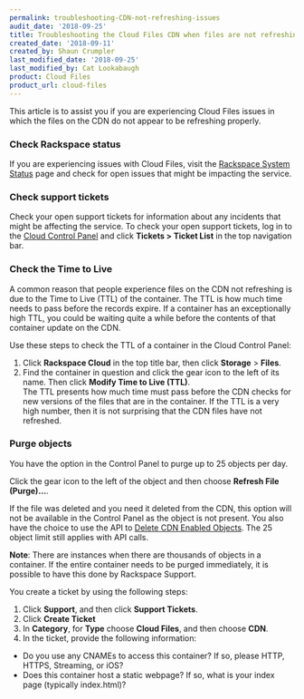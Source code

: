 ```yaml
---
permalink: troubleshooting-CDN-not-refreshing-issues
audit_date: '2018-09-25'
title: Troubleshooting the Cloud Files CDN when files are not refreshing
created_date: '2018-09-11'
created_by: Shaun Crumpler
last_modified_date: '2018-09-25'
last_modified_by: Cat Lookabaugh
product: Cloud Files    
product_url: cloud-files
---
```


This article is to assist you if you are experiencing Cloud Files issues in which the files on the CDN do not appear to be refreshing properly.

### Check Rackspace status

If you are experiencing issues with Cloud Files, visit the [Rackspace System Status](https://rackspace.service-now.com/system_status/) page and check for open issues that might be impacting the service.


### Check support tickets

Check your open support tickets for information about any incidents that might be affecting the service. To check
your open support tickets, log in to the [Cloud Control Panel](https://mycloud.rackspace.com/) and click 
**Tickets > Ticket List** in the top navigation bar.

### Check the Time to Live

A common reason that people experience files on the CDN not refreshing is due to the Time to Live (TTL) 
of the container. The TTL is how much time needs to pass before the records expire. If a container has an exceptionally high TTL, you could be waiting quite a while before the contents of that container update on the CDN. 

Use these steps to check the TTL of a container in the Cloud Control Panel:

1. Click **Rackspace Cloud** in the top title bar, then click **Storage** > **Files**.
2. Find the container in question and click the gear icon to the left of its name.  Then click **Modify Time to Live (TTL)**.  
The TTL presents how much time must pass before the CDN checks for new versions of the files that are in the container. If the TTL is a very high number, then it is not surprising that the CDN files have not refreshed.

### Purge objects

You have the option in the Control Panel to purge up to 25 objects per day.

Click the gear icon to the left of the object and then choose **Refresh File (Purge)…**.

If the file was deleted and you need it deleted from the CDN, this option will not be available in the Control Panel as the object is not present. You also have the choice to use the API to [Delete CDN Enabled Objects](https://developer.rackspace.com/docs/cloud-files/v1/cdn-api-reference/cdn-object-services-operations/#delete-cdn-enabled-object). The 25 object limit still applies with API calls.

**Note**: There are instances when there are thousands of objects in a container.  If the entire container needs to be purged immediately, it is possible to have this done by Rackspace Support.

You create a ticket by using the following steps:

1. Click **Support**, and then click **Support Tickets**.
2. Click **Create Ticket**
3. In **Category**, for **Type** choose **Cloud Files**, and then choose **CDN**.
4. In the ticket, provide the following information:
  * Do you use any CNAMEs to access this container?  If so, please HTTP, HTTPS, Streaming, or iOS?
  * Does this container host a static webpage?  If so, what is your index page (typically index.html)?
